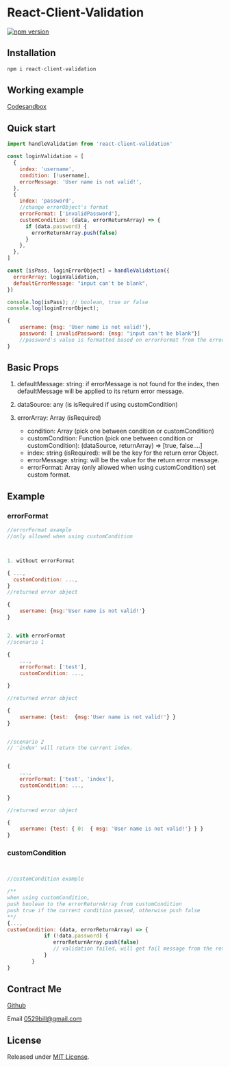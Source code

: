 # React-Client-Validation

[![npm version](https://badge.fury.io/js/react-client-validation.svg)](https://badge.fury.io/js/react-client-validation)

## Installation

```js
npm i react-client-validation
```

## Working example

[Codesandbox](https://codesandbox.io/s/react-client-validarion-example-zo1gr3?file=/src/App.js)

## Quick start

```js
import handleValidation from 'react-client-validation'

const loginValidation = [
  {
    index: 'username',
    condition: [!username],
    errorMessage: 'User name is not valid!',
  },
  {
    index: 'password',
    //change errorObject's format
    errorFormat: ['invalidPassword'],
    customCondition: (data, errorReturnArray) => {
      if (data.password) {
        errorReturnArray.push(false)
      }
    },
  },
]

const [isPass, loginErrorObject] = handleValidation({
  errorArray: loginValidation,
  defaultErrorMessage: "input can't be blank",
})
```

```js
console.log(isPass); // boolean, true or false
console.log(loginErrorObject);

{
    username: {msg: 'User name is not valid!'},
    password: [ invalidPassword: {msg: "input can't be blank"}]
    //password's value is formatted based on errorFormat from the errorArray
}
```

## Basic Props

1. defaultMessage: string: if errorMessage is not found for the index, then defaultMessage will be applied to its return error message.

2. dataSource: any (is isRequired if using customCondition)

3. errorArray: Array (isRequired)
   - condition: Array (pick one between condition or customCondition)
   - customCondition: Function (pick one between condition or customCondition): (dataSource, returnArray) => [true, false....]
   - index: string (isRequired): will be the key for the return error Object.
   - errorMessage: string: will be the value for the return error message.
   - errorFormat: Array (only allowed when using customCondition) set custom format.

## Example

### errorFormat

```js
//errorFormat example
//only allowed when using customCondition



1. without errorFormat

{ ...,
  customCondition: ...,
}
//returned error object

{
    username: {msg:'User name is not valid!'}
}


2. with errorFormat
//scenario 1

{
    ...,
    errorFormat: ['test'],
    customCondition: ...,

}

//returned error object

{
    username: {test:  {msg:'User name is not valid!'} }
}


//scenario 2
// 'index' will return the current index.


{
    ...,
    errorFormat: ['test', 'index'],
    customCondition: ...,

}

//returned error object

{
    username: {test: { 0:  { msg: 'User name is not valid!'} } }
}

```

### customCondition

```js


//customCondition example

/**
when using customCondition,
push boolean to the errorReturnArray from customCondition
push true if the current condition passed, otherwise push false
**/
{...,
customCondition: (data, errorReturnArray) => {
            if (!data.password) {
               errorReturnArray.push(false)
               // validation failed, will get fail message from the return error object
            }
        }
}
```

## Contract Me

[Github](https://github.com/0529bill/react-client-validation)

Email 0529bill@gmail.com

## License

Released under [MIT License](LICENSE.md).
